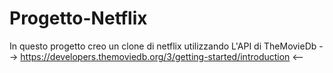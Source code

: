 # Progetto-Netflix

In questo progetto creo un clone di netflix utilizzando L'API di TheMovieDb --> https://developers.themoviedb.org/3/getting-started/introduction <--
